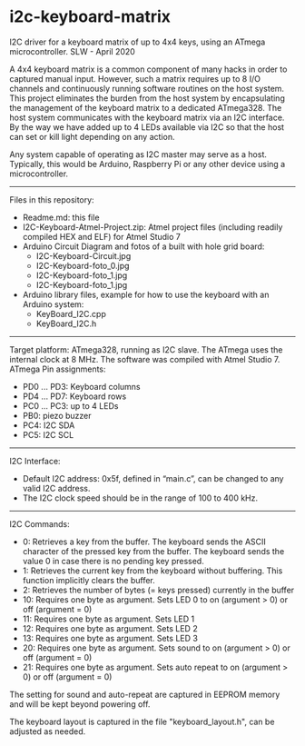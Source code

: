 # i2c-keyboard-matrix
I2C driver for a keyboard matrix of up to 4x4 keys, using an ATmega microcontroller.
SLW - April 2020

A 4x4 keyboard matrix is a common component of many hacks in order to captured manual input. However, such a matrix requires up to 8 I/O channels and continuously running software routines on the host system. This project eliminates the burden from the host system by encapsulating the management of the keyboard matrix to a dedicated ATmega328. The host system communicates with the keyboard matrix via an I2C interface. By the way we have added up to 4 LEDs available via I2C so that the host can set or kill light depending on any action.

Any system capable of operating as I2C master may serve as a host. Typically, this would be Arduino, Raspberry Pi or any other device using a microcontroller. 

--------------------------------------------------------------------------------------------------------------------
Files in this repository:
- Readme.md: this file
- I2C-Keyboard-Atmel-Project.zip: Atmel project files (including readily compiled HEX and ELF) for Atmel Studio 7
- Arduino Circuit Diagram and fotos of a built with hole grid board: 
  - I2C-Keyboard-Circuit.jpg
  - I2C-Keyboard-foto_0.jpg
  - I2C-Keyboard-foto_1.jpg
  - I2C-Keyboard-foto_1.jpg
- Arduino library files, example for how to use the keyboard with an Arduino system:
  - KeyBoard_I2C.cpp
  - KeyBoard_I2C.h

--------------------------------------------------------------------------------------------------------------------
Target platform: ATmega328, running as I2C slave. The ATmega uses the internal clock at 8 MHz. The software was compiled with Atmel Studio 7. 
ATmega Pin assignments: 
- PD0 ... PD3: Keyboard columns
- PD4 ... PD7: Keyboard rows
- PC0 ... PC3: up to 4 LEDs
- PB0: piezo buzzer
- PC4: I2C SDA
- PC5: I2C SCL

--------------------------------------------------------------------------------------------------------------------
I2C Interface:
- Default I2C address: 0x5f, defined in “main.c”, can be changed to any valid I2C address.
- The I2C clock speed should be in the range of 100 to 400 kHz.

--------------------------------------------------------------------------------------------------------------------
I2C Commands:
- 0: Retrieves a key from the buffer. The keyboard sends the ASCII character of the pressed key from the buffer. The keyboard sends the value 0 in case there is no pending key pressed.
- 1:  Retrieves the current key from the keyboard without buffering. This function implicitly clears the buffer.
- 2:  Retrieves the number of bytes (= keys pressed) currently in the buffer
- 10: Requires one byte as argument. Sets LED 0 to on (argument > 0) or off (argument = 0)
- 11: Requires one byte as argument. Sets LED 1
- 12: Requires one byte as argument. Sets LED 2
- 13: Requires one byte as argument. Sets LED 3
- 20: Requires one byte as argument. Sets sound to on (argument > 0) or off (argument = 0)
- 21: Requires one byte as argument. Sets auto repeat to on (argument > 0) or off (argument = 0)

The setting for sound and auto-repeat are captured in EEPROM memory and will be kept beyond powering off.

The keyboard layout is captured in the file "keyboard_layout.h", can be adjusted as needed.

